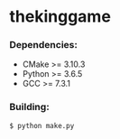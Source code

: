 # thekinggame
### Dependencies:
* CMake >= 3.10.3
* Python >= 3.6.5
* GCC >= 7.3.1
### Building:
```
$ python make.py
```
